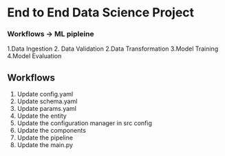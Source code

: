 # End to End Data Science Project

### Workflows -> ML pipleine

1.Data Ingestion
2. Data Validation
2.Data Transformation
3.Model Training
4.Model Evaluation

## Workflows

1. Update config.yaml
2. Update schema.yaml
3. Update params.yaml
4. Update the entity
5. Update the configuration manager in src config
6. Update the components
7. Update the pipeline
8. Update the main.py